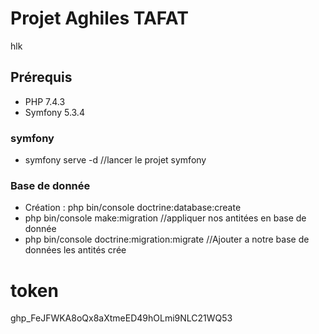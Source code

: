 # Projet Aghiles TAFAT
hlk
## Prérequis
* PHP 7.4.3
* Symfony 5.3.4
### symfony
* symfony serve -d //lancer le projet symfony
### Base de donnée
* Création : php bin/console doctrine:database:create
* php bin/console make:migration //appliquer nos antitées en base de donnée 
* php bin/console doctrine:migration:migrate //Ajouter a notre base de données les antités crée 

# token
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
